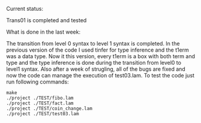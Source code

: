 Current status:

Trans01 is completed and tested

What is done in the last week:

The transition from level 0 syntax to level 1 syntax is completed. In the previous version of the code I used tinfer for type inference and the t1erm was a data type. Now it this version, every t1erm is a box with both term and type and the type inference is done during the transition from level0 to level1 syntax. Also after a week of strugling, all of the bugs are fixed and now the code can manage the execution of test03.lam. 
To test the code just run following commands:
```
make
./project ./TEST/fibo.lam
./project ./TEST/fact.lam
./project ./TEST/coin_change.lam
./project ./TEST/test03.lam
```

